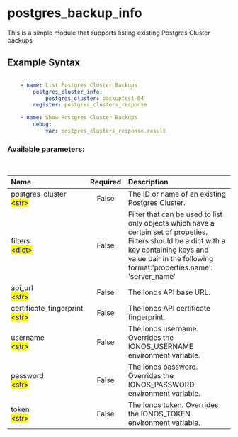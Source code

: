 # postgres_backup_info

This is a simple module that supports listing existing Postgres Cluster backups

## Example Syntax


```yaml

    - name: List Postgres Cluster Backups
        postgres_cluster_info:
            postgres_cluster: backuptest-04
        register: postgres_clusters_response

    - name: Show Postgres Cluster Backups
        debug:
            var: postgres_clusters_response.result

```
### Available parameters:
&nbsp;

| Name | Required | Description |
| :--- | :---: | :--- |
| postgres_cluster<br /><mark style="color:blue;">\<str\></mark> | False | The ID or name of an existing Postgres Cluster. |
| filters<br /><mark style="color:blue;">\<dict\></mark> | False | Filter that can be used to list only objects which have a certain set of propeties. Filters should be a dict with a key containing keys and value pair in the following format:'properties.name': 'server_name' |
| api_url<br /><mark style="color:blue;">\<str\></mark> | False | The Ionos API base URL. |
| certificate_fingerprint<br /><mark style="color:blue;">\<str\></mark> | False | The Ionos API certificate fingerprint. |
| username<br /><mark style="color:blue;">\<str\></mark> | False | The Ionos username. Overrides the IONOS_USERNAME environment variable. |
| password<br /><mark style="color:blue;">\<str\></mark> | False | The Ionos password. Overrides the IONOS_PASSWORD environment variable. |
| token<br /><mark style="color:blue;">\<str\></mark> | False | The Ionos token. Overrides the IONOS_TOKEN environment variable. |
